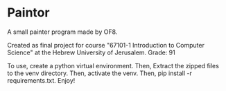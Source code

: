 # Paintor
A small painter program made by OF8.

Created as final project for course
"67101-1 Introduction to Computer Science"
at the Hebrew University of Jerusalem.
Grade: 91

To use, create a python virtual environment.
Then, Extract the zipped files to the venv directory.
Then, activate the venv.
Then, pip install -r requirements.txt.
Enjoy!
